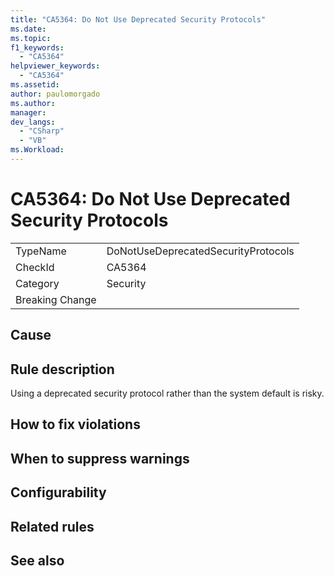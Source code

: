 ```yaml
---
title: "CA5364: Do Not Use Deprecated Security Protocols"
ms.date:
ms.topic:
f1_keywords:
  - "CA5364"
helpviewer_keywords:
  - "CA5364"
ms.assetid:
author: paulomorgado
ms.author:
manager:
dev_langs:
  - "CSharp" 
  - "VB"
ms.Workload:
---
```

# CA5364: Do Not Use Deprecated Security Protocols

|||
|-|-|
|TypeName|DoNotUseDeprecatedSecurityProtocols|
|CheckId|CA5364|
|Category|Security|
|Breaking Change||

## Cause

## Rule description

Using a deprecated security protocol rather than the system default is risky.

## How to fix violations

## When to suppress warnings

## Configurability

## Related rules

## See also


